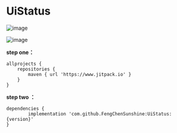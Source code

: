 # UiStatus

![image](https://github.com/FengChenSunshine/UiStatus/blob/master/image/uistatus_demo.gif)

![image](https://github.com/FengChenSunshine/UiStatus/blob/master/image/uistatus_demo_320.gif)

**step one：**

    allprojects {
        repositories {
            maven { url 'https://www.jitpack.io' }
	    }
    }
  
  **step two ：**

    dependencies {
            implementation 'com.github.FengChenSunshine:UiStatus:{version}'
    }
